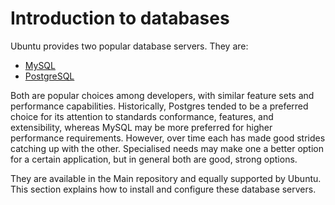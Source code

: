 # Introduction to databases


Ubuntu provides two popular database servers. They are:

  - [MySQL](https://www.mysql.com/)
  - [PostgreSQL](https://www.postgresql.org/)

Both are popular choices among developers, with similar feature sets and performance capabilities. Historically, Postgres tended to be a preferred choice for its attention to standards conformance, features, and extensibility, whereas MySQL may be more preferred for higher performance requirements. However, over time each has made good strides catching up with the other. Specialised needs may make one a better option for a certain application, but in general both are good, strong options.

They are available in the Main repository and equally supported by Ubuntu. This section explains how to install and configure these database servers.

